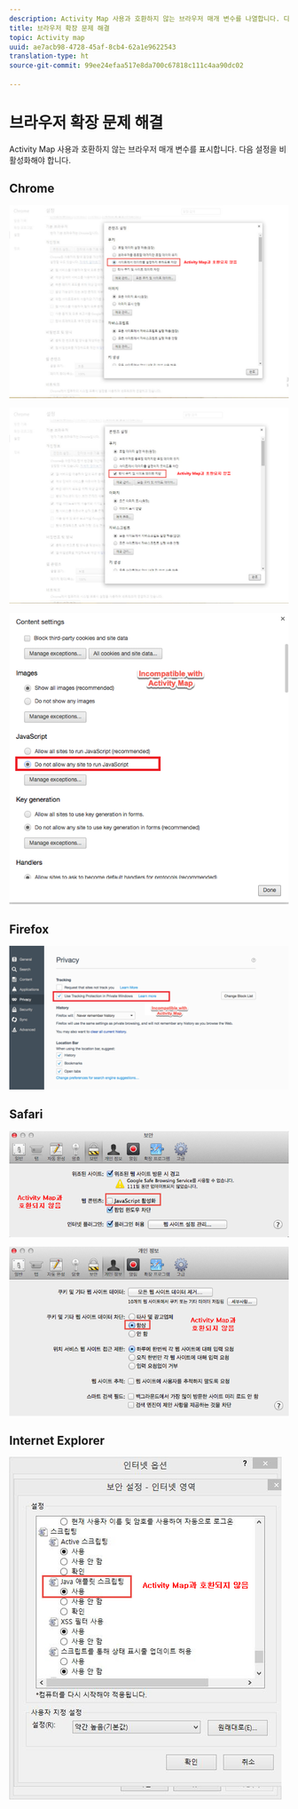 ```yaml
---
description: Activity Map 사용과 호환하지 않는 브라우저 매개 변수를 나열합니다. 다음 설정을 비활성화해야 합니다.
title: 브라우저 확장 문제 해결
topic: Activity map
uuid: ae7acb98-4728-45af-8cb4-62a1e9622543
translation-type: ht
source-git-commit: 99ee24efaa517e8da700c67818c111c4aa90dc02

---
```



# 브라우저 확장 문제 해결

Activity Map 사용과 호환하지 않는 브라우저 매개 변수를 표시합니다. 다음 설정을 비활성화해야 합니다.

## Chrome

![](assets/Chrome1.png)

![](assets/Chrome2.png)

![](assets/Chrome3.png)

## Firefox

![](assets/Firefox.png)

## Safari

![](assets/Safari1.png)

![](assets/Safari2.png)

## Internet Explorer

![](assets/IE1.png)
